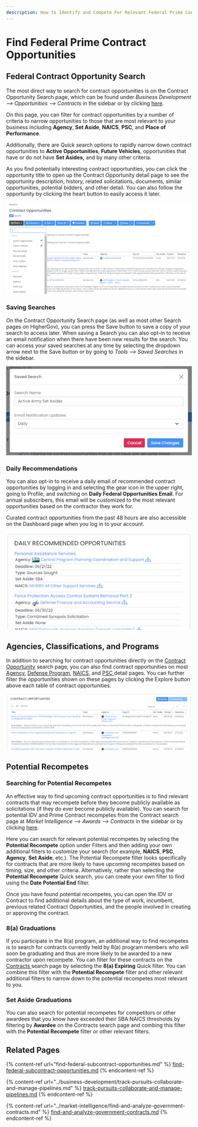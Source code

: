 ```yaml
---
description: How to Identify and Compete For Relevant Federal Prime Contract Opportunities
---
```


# Find Federal Prime Contract Opportunities

## Federal Contract Opportunity Search

The most direct way to search for contract opportunities is on the Contract Opportunity Search page, which can be found under _Business Development --> Opportunities --> Contracts_ in the sidebar or by clicking [here](https://www.highergov.com/contract-opportunity/).

On this page, you can filter for contract opportunities by a number of criteria to narrow opportunities to those that are most relevant to your business including **Agency**, **Set Aside**, **NAICS**, **PSC**, and **Place of Performance**. &#x20;

Additionally, there are Quick search options to rapidly narrow down contract opportunities to **Active Opportunities**, **Future Vehicles**, opportunities that have or do not have **Set Asides,** and by many other criteria.  &#x20;

As you find potentially interesting contract opportunities, you can click the opportunity title to open up the Contract Opportunity detail page to see the opportunity description, history, related solicitations, documents, similar opportunities, potential bidders, and other detail.  You can also follow the opportunity by clicking the heart button to easily access it later.&#x20;

![](<../.gitbook/assets/Screenshot 2022-06-15 010132.png>)

### Saving Searches

On the Contract Opportunity Search page (as well as most other Search pages on HigherGov), you can press the Save button to save a copy of your search to access later.  When saving a Search you can also opt-in to receive an email notification when there have been new results for the search.  You can access your saved searches at any time by selecting the dropdown arrow next to the Save button or by going to _Tools --> Saved Searches_ in the sidebar.&#x20;

![](<../.gitbook/assets/Screenshot 2022-06-15 010535.png>)

### Daily Recommendations

You can also opt-in to receive a daily email of recommended contract opportunities by logging in and selecting the gear icon in the upper right, going to Profile, and switching on **Daily Federal Opportunities Email**.  For annual subscribers, this email will be customized to the most relevant opportunities based on the contractor they work for.

Curated contract opportunities from the past 48 hours are also accessible on the Dashboard page when you log in to your account.

![](<../.gitbook/assets/Screenshot 2022-06-15 011050.png>)

## Agencies, Classifications, and Programs

In addition to searching for contract opportunities directly on the [Contract Opportunity](https://www.highergov.com/contract-opportunity/) search page, you can also find contract opportunities on most [Agency](https://www.highergov.com/agency/), [Defense Program](https://www.highergov.com/defense-program/), [NAICS](https://www.highergov.com/naics/), and [PSC ](https://www.highergov.com/psc/)detail pages.  You can further filter the opportunities shown on these pages by clicking the Explore button above each table of contract opportunities.&#x20;

![](<../.gitbook/assets/Screenshot 2022-06-15 011258.png>)

## Potential Recompetes

### Searching for Potential Recompetes

An effective way to find upcoming contract opportunities is to find relevant contracts that may recompete before they become publicly available as solicitations (if they do ever become publicly available).  You can search for potential IDV and Prime Contract recompetes from the Contract search page at _Market Intelligence --> Awards --> Contracts_ in the sidebar or by clicking [here](https://www.highergov.com/contract/). &#x20;

Here you can search for relevant potential recompetes by selecting the **Potential Recompete** option under Filters and then adding your own additional filters to customize your search (for example, **NAICS**, **PSC**, **Agency**, **Set Aside**, etc.).  The Potential Recompete filter looks specifically for contracts that are more likely to have upcoming recompetes based on timing, size, and other criteria.  Alternatively, rather than selecting the **Potential Recompete** Quick search, you can create your own filter to find using the **Date Potential End** filter.

Once you have found potential recompetes, you can open the IDV or Contract to find additional details about the type of work, incumbent, previous related Contract Opportunities, and the people involved in creating or approving the contract.

### 8(a) Graduations

If you participate in the 8(a) program, an additional way to find recompetes is to search for contracts currently held by 8(a) program members who will soon be graduating and thus are more likely to be awarded to a new contractor upon recompete.  You can filter for these contracts on the [Contracts ](https://www.highergov.com/contract/)search page by selecting the **8(a) Expiring** Quick filter.  You can combine this filter with the **Potential Recompete** filter and other relevant additional filters to narrow down to the potential recompetes most relevant to you.

### Set Aside Graduations

You can also search for potential recompetes for competitors or other awardees that you know have exceeded their SBA NAICS thresholds by filtering by **Awardee** on the Contracts search page and combing this filter with the **Potential Recompete** filter or other relevant filters.

## Related Pages

{% content-ref url="find-federal-subcontract-opportunities.md" %}
[find-federal-subcontract-opportunities.md](find-federal-subcontract-opportunities.md)
{% endcontent-ref %}

{% content-ref url="../business-development/track-pursuits-collaborate-and-manage-pipelines.md" %}
[track-pursuits-collaborate-and-manage-pipelines.md](../business-development/track-pursuits-collaborate-and-manage-pipelines.md)
{% endcontent-ref %}

{% content-ref url="../market-intelligence/find-and-analyze-government-contracts.md" %}
[find-and-analyze-government-contracts.md](../market-intelligence/find-and-analyze-government-contracts.md)
{% endcontent-ref %}
